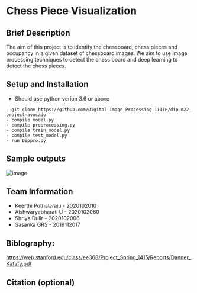 # Chess Piece Visualization

## Brief Description

The aim of this project is to identify the chessboard, chess pieces and occupancy in a given dataset of chessboard images.
We aim to use image processing techniques to detect the chess board and deep learning to detect the chess pieces.

## Setup and Installation

- Should use python verion 3.6 or above
```
- git clone https://github.com/Digital-Image-Processing-IIITH/dip-m22-project-avocado
- compile model.py
- compile preprocessing.py
- compile train_model.py
- compile test_model.py
- run Dippro.py
```
## Sample outputs

![image](https://user-images.githubusercontent.com/82515521/204353143-b32c5194-56fb-4abb-83d2-a214e9acb389.png)




## Team Information

- Keerthi Pothalaraju - 2020102010
- Aishwaryabharati U - 2020102060
- Shriya Dullr - 2020102006
- Sasanka GRS - 2019112017

## Biblography:
https://web.stanford.edu/class/ee368/Project_Spring_1415/Reports/Danner_Kafafy.pdf

## Citation (optional)

